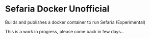 # Sefaria Docker Unofficial
Builds and publishes a docker container to run Sefaria
(Experimental)

This is a work in progress, please come back in few days...
